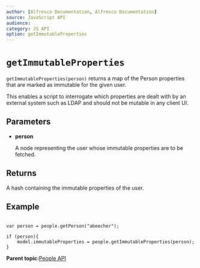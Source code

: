 ```yaml
---
author: [Alfresco Documentation, Alfresco Documentation]
source: JavaScript API
audience: 
category: JS API
option: getImmutableProperties
---
```


# `getImmutableProperties`

`getImmutableProperties(person)` returns a map of the Person properties that are marked as immutable for the given user.

This enables a script to interrogate which properties are dealt with by an external system such as LDAP and should not be mutable in any client UI.

## Parameters

-   **person**

    A node representing the user whose immutable properties are to be fetched.


## Returns

A hash containing the immutable properties of the user.

## Example

```

var person = people.getPerson("abeecher");

if (person){
    model.immutableProperties = people.getImmutableProperties(person);
}
```

**Parent topic:**[People API](../references/API-JS-People.md)

